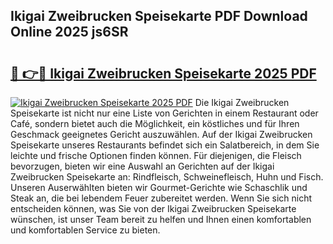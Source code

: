 ## Ikigai Zweibrucken Speisekarte PDF Download Online 2025 js6SR

# <h2><a href="http://gcbng5.nevu.top/?p=Ikigai+Zweibrucken+Speisekarte">🔗 👉🔴 Ikigai Zweibrucken Speisekarte 2025 PDF</a></h2>

[![Ikigai Zweibrucken Speisekarte 2025 PDF](https://i.imgur.com/dBaPXMq.png)](http://gcbng5.nevu.top/?p=Ikigai+Zweibrucken+Speisekarte)
Die Ikigai Zweibrucken Speisekarte ist nicht nur eine Liste von Gerichten in einem Restaurant oder Café, sondern bietet auch die Möglichkeit, ein köstliches und für Ihren Geschmack geeignetes Gericht auszuwählen. Auf der Ikigai Zweibrucken Speisekarte unseres Restaurants befindet sich ein Salatbereich, in dem Sie leichte und frische Optionen finden können. Für diejenigen, die Fleisch bevorzugen, bieten wir eine Auswahl an Gerichten auf der Ikigai Zweibrucken Speisekarte an: Rindfleisch, Schweinefleisch, Huhn und Fisch. Unseren Auserwählten bieten wir Gourmet-Gerichte wie Schaschlik und Steak an, die bei lebendem Feuer zubereitet werden. Wenn Sie sich nicht entscheiden können, was Sie von der Ikigai Zweibrucken Speisekarte wünschen, ist unser Team bereit zu helfen und Ihnen einen komfortablen und komfortablen Service zu bieten.
